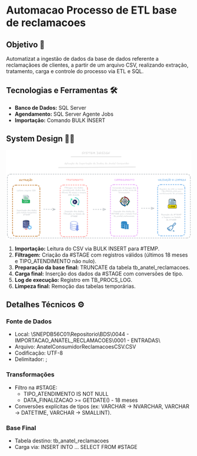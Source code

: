 # Automacao Processo de ETL base de reclamacoes

## Objetivo 🎯

Automatizat a ingestão de dados da base de dados referente a reclamaçãoes de clientes, a partir de um arquivo CSV, realizando extração, tratamento, carga e controle do processo via ETL e SQL.

## Tecnologias e Ferramentas 🛠

* **Banco de Dados:** SQL Server
* **Agendamento:** SQL Server Agente Jobs
* **Importação:** Comando BULK INSERT


## System Design ✍🏼

![Pipeline](Pipeline%20(2).png)

1. **Importação:** Leitura do CSV via BULK INSERT para #TEMP.
2. **Filtragem:** Criação da #STAGE com registros válidos (últimos 18 meses e TIPO_ATENDIMENTO não nulo).
3. **Preparação da base final:** TRUNCATE da tabela tb_anatel_reclamacoes.
4. **Carga final:** Inserção dos dados da #STAGE com conversões de tipo.
5. **Log de execução:** Registro em TB_PROCS_LOG.
6. **Limpeza final:** Remoção das tabelas temporárias.


## Detalhes Técnicos ⚙

### Fonte de Dados

* Local: \\SNEPDB56C01\Repositorio\BDS\0044 - IMPORTACAO_ANATEL_RECLAMACOES\0001 - ENTRADAS\
* Arquivo: AnatelConsumidorReclamacoesCSV.CSV
* Codificação: UTF-8
* Delimitador: ;

### Transformações

* Filtro na #STAGE:
  * TIPO_ATENDIMENTO IS NOT NULL
  * DATA_FINALIZACAO >= GETDATE() - 18 meses
* Conversões explícitas de tipos (ex: VARCHAR → NVARCHAR, VARCHAR → DATETIME, VARCHAR → SMALLINT).


### Base Final

* Tabela destino: tb_anatel_reclamacoes
* Carga via: INSERT INTO ... SELECT FROM #STAGE




